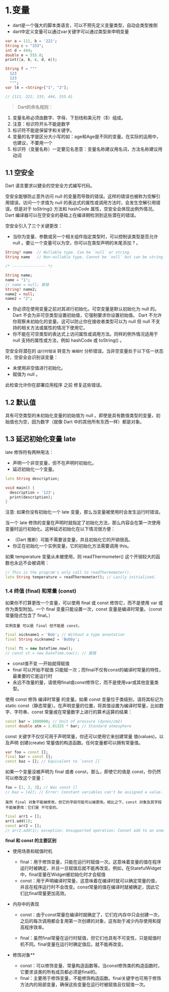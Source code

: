 # 1.变量

- dart是一个强大的脚本类语言，可以不预先定义变量类型，自动会类型推倒
- dart中定义变量可以通过var关键字可以通过类型来申明变量

```dart
var a = 111, b = '222';
String c = "333";
int d = 444;
double e = 555.0;
print({a, b, c, d, e});

String f = """
  123
  123
  """;
var l4 = <String>["1", "2"];

// {111, 222, 333, 444, 555.0}
```

> Dart的命名规则：

1. 变量名称必须由数字、字母、下划线和美元符（$）组成。
2. 注意：标识符开头不能是数字
3. 标识符不能是保留字和关键字。
4. 变量的名字是区分大小写的如：age和Age是不同的变量。在实际的运用中，也建议，不要用一个
5. 标识符（变量名称）一定要见名思意：变量名称建议用名词，方法名称建议用动词

## 1.1 空安全

Dart 语言要求以健全的空安全方式编写代码。

空安全能够防止意外访问 null 的变量而导致的错误。这样的错误也被称为空解引用错误。访问一个求值为 null 的表达式的属性或调用方法时，会发生空解引用错误。但是对于 toString() 方法和 hashCode 属性，空安全会体现出例外情况。 Dart 编译器可以在空安全的基础上在编译期检测到这些潜在的错误。

空安全引入了三个关键更改：

- 当你为变量、参数或另一个相关组件指定类型时，可以控制该类型是否允许 null 。要让一个变量可以为空，你可以在类型声明的末尾添加 ? 。

```dart
String? name  // Nullable type. Can be `null` or string.
String name   // Non-nullable type. Cannot be `null` but can be string.

/* --------------- */

String name;
name = "1";
// name = null; 报错
String? name2;
name2 = null;
name2 = "2";
```

- 你必须在使用变量之前对其进行初始化。可空变量是默认初始化为 null 的。 Dart 不会为非可空类型设置初始值，它强制要求你设置初始值。 Dart 不允许你观察未初始化的变量。这可以防止你在接收者类型可以为 null 但 null 不支持的相关方法或属性的情况下使用它。
- 你不能在可空类型的表达式上访问属性或调用方法。同样的例外情况适用于 null 支持的属性或方法，例如 hashCode 或 toString() 。

空安全将潜在的 `运行时错误` 转变为 `编辑时` 分析错误。当非空变量处于以下任一状态时，空安全会识别该变量：
  - 未使用非空值进行初始化。
  - 赋值为 null 。

此检查允许你在部署应用程序 之前 修复这些错误。

## 1.2 默认值

具有可空类型的未初始化变量的初始值为 null 。即使是具有数值类型的变量，初始值也为空，因为数字（就像 Dart 中的其他所有东西一样）都是对象。

## 1.3 延迟初始化变量 late

late 修饰符有两种用法：
- 声明一个非空变量，但不在声明时初始化。
- 延迟初始化一个变量。

```dart
late String description;

void main() {
  description = '123';
  print(description);
}
```
注意: 如果你没有初始化一个 late 变量，那么当变量被使用时会发生运行时错误。

当一个 late 修饰的变量在声明时就指定了初始化方法，那么内容会在第一次使用变量时运行初始化。这种延迟初始化在以下情况很方便：
- （Dart 推断）可能不需要该变量，并且初始化它的开销很高。
- 你正在初始化一个实例变量，它的初始化方法需要调用 this。

如果 temperature 变量从未被使用，则 readThermometer() 这个开销较大的函数也永远不会被调用：
```dart
// This is the program's only call to readThermometer().
late String temperature = readThermometer(); // Lazily initialized.
```

### 1.4 终值 (final) 和常量 (const)

如果你不打算更改一个变量，可以使用 final 或 const 修饰它，而不是使用 var 或作为类型附加。一个 final 变量只能设置一次，const 变量是编译时常量。（const 常量隐式包含了 final。）

`实例变量 可以是 final 但不能是 const。`

```dart
final nickname1 = 'Bob'; // Without a type annotation
final String nickname2 = 'Bobby';

final ft = new DateTime.now();
// const ct = new DateTime.now(); // 报错
```

- const值不变 —开始就得赋值
- final 可以开始不赋值 只能赋一次；而final不仅有const的编译时常量的特性，最重要的它是运行时
- 永远不改量的量，请使用final或const修饰它，而不是使用var或其他变量类型。

使用 const 修饰 编译时常量 的变量。如果 const 变量位于类级别，请将其标记为 static const（静态常量）。在声明变量的位置，将其值设置为编译时常量，比如数字、字符串、const 常量或在常量数字上进行的算术运算的结果：

```dart
const bar = 1000000; // Unit of pressure (dynes/cm2)
const double atm = 1.01325 * bar; // Standard atmosphere
```

const 关键字不仅仅可用于声明常量，你还可以使用它来创建常量 值(values)，以及声明 创建(create) 常量值的构造函数。任何变量都可以拥有常量值。

```dart
var foo = const [];
final bar = const [];
const baz = []; // Equivalent to `const []`
```

如果一个变量没被声明为 final 或者 const，那么，即使它的值是 const，你仍然可以修改这个变量：

```dart
foo = [1, 2, 3]; // Was const []
// baz = [42]; // Error: Constant variables can't be assigned a value.
```

`虽然 final 对象不能被修改，但它的字段可能可以被更改。相比之下，const 对象及其字段不能被更改：它们是 不可变的。`

```dart
final arr1 = [];
arr1.add(1);
const arr2 = [];
// arr2.add(1); exception: Unsupported operation: Cannot add to an unmodifiable list
```

**final 和 const 的主要区别**
- ‌使用场景和赋值时机‌
  - ‌final‌：用于修饰变量，只能在运行时赋值一次。这意味着变量的值在程序运行时被确定，并且一旦赋值后就不能再改变。例如，在StatefulWidget中，final变量在Widget被初始化时才会赋值
  - ‌const‌：用于声明编译时常量，这意味着在编译时就可以确定常量的值，并且在程序运行时不会改变。const常量的值在编译时就被确定，因此它们比final常量更加高效。

- ‌内存中的表现‌
  - ‌const‌：由于const常量在编译时就确定了，它们在内存中只会创建一次，之后的每次调用都会复用第一次创建的对象，这有助于减少内存使用和提高程序效率。

  - final‌：虽然final常量在运行时赋值，但它们也具有不可变性，只是赋值时机不同。final变量在运行时确定值后，就不能再改变。

- 修饰对象‌**
  - ‌const‌：可以修饰变量、常量构造函数等。当const修饰类的构造函数时，它要求该类的所有成员都必须是final的。
  - final‌：主要用于修饰变量，不能修饰构造函数。final关键字也可用于修饰方法内的局部变量，确保这些变量在运行时被赋值且仅赋值一次。
